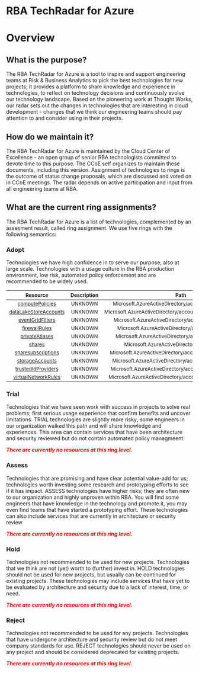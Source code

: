 
RBA TechRadar for Azure
=======================

# Overview

## What is the purpose?


The RBA TechRadar for Azure is a tool to inspire and support engineering teams at Risk & Business Analytics to pick the best technologies for new projects; it provides a platform to share knowledge and experience in technologies, to reflect on technology decisions and continuously evolve our technology landscape.  Based on the pioneering work at Thought Works, our radar sets out the changes in technologies that are interesting in cloud development - changes that we think our engineering teams should pay attention to and consider using in their projects.
## How do we maintain it?


The RBA TechRadar for Azure is maintained by the Cloud Center of Excellence - an open group of senior RBA technologists committed to devote time to this purpose.  The CCoE self organizes to maintain these documents, including this version.  Assignment of technologies to rings is the outcome of status change proposals, which are discussed and voted on in CCoE meetings.  The radar depends on active participation and input from all engineering teams at RBA.
## What are the current ring assignments?


The RBA TechRadar for Azure is a list of technologies, complemented by an assesment result, called ring assignment.  We use five rings with the following semantics:
### Adopt


Technologies we have high confidence in to serve our purpose, also at large scale.  Technologies with a usage culture in the RBA production environment, low risk, automated policy enforcement and are recommended to be widely used.  

|<sub>Resource</sub>|<sub>Description</sub>|<sub>Path</sub>|<sub>Status</sub>|
| :---: | :---: | :---: | :---: |
|<sub>[computePolicies](https://github.com/openrba/python-azure-techradar/tree/master/Microsoft.AzureActiveDirectory/accounts/computePolicies)</sub>|<sub>UNKNOWN</sub>|<sub>Microsoft.AzureActiveDirectory/accounts/computePolicies</sub>|<sub>ADOPT</sub>|
|<sub>[dataLakeStoreAccounts](https://github.com/openrba/python-azure-techradar/tree/master/Microsoft.AzureActiveDirectory/accounts/dataLakeStoreAccounts)</sub>|<sub>UNKNOWN</sub>|<sub>Microsoft.AzureActiveDirectory/accounts/dataLakeStoreAccounts</sub>|<sub>ADOPT</sub>|
|<sub>[eventGridFilters](https://github.com/openrba/python-azure-techradar/tree/master/Microsoft.AzureActiveDirectory/accounts/eventGridFilters)</sub>|<sub>UNKNOWN</sub>|<sub>Microsoft.AzureActiveDirectory/accounts/eventGridFilters</sub>|<sub>ADOPT</sub>|
|<sub>[firewallRules](https://github.com/openrba/python-azure-techradar/tree/master/Microsoft.AzureActiveDirectory/accounts/firewallRules)</sub>|<sub>UNKNOWN</sub>|<sub>Microsoft.AzureActiveDirectory/accounts/firewallRules</sub>|<sub>ADOPT</sub>|
|<sub>[privateAtlases](https://github.com/openrba/python-azure-techradar/tree/master/Microsoft.AzureActiveDirectory/accounts/privateAtlases)</sub>|<sub>UNKNOWN</sub>|<sub>Microsoft.AzureActiveDirectory/accounts/privateAtlases</sub>|<sub>ADOPT</sub>|
|<sub>[shares](https://github.com/openrba/python-azure-techradar/tree/master/Microsoft.AzureActiveDirectory/accounts/shares)</sub>|<sub>UNKNOWN</sub>|<sub>Microsoft.AzureActiveDirectory/accounts/shares</sub>|<sub>ADOPT</sub>|
|<sub>[sharesubscriptions](https://github.com/openrba/python-azure-techradar/tree/master/Microsoft.AzureActiveDirectory/accounts/sharesubscriptions)</sub>|<sub>UNKNOWN</sub>|<sub>Microsoft.AzureActiveDirectory/accounts/sharesubscriptions</sub>|<sub>ADOPT</sub>|
|<sub>[storageAccounts](https://github.com/openrba/python-azure-techradar/tree/master/Microsoft.AzureActiveDirectory/accounts/storageAccounts)</sub>|<sub>UNKNOWN</sub>|<sub>Microsoft.AzureActiveDirectory/accounts/storageAccounts</sub>|<sub>ADOPT</sub>|
|<sub>[trustedIdProviders](https://github.com/openrba/python-azure-techradar/tree/master/Microsoft.AzureActiveDirectory/accounts/trustedIdProviders)</sub>|<sub>UNKNOWN</sub>|<sub>Microsoft.AzureActiveDirectory/accounts/trustedIdProviders</sub>|<sub>ADOPT</sub>|
|<sub>[virtualNetworkRules](https://github.com/openrba/python-azure-techradar/tree/master/Microsoft.AzureActiveDirectory/accounts/virtualNetworkRules)</sub>|<sub>UNKNOWN</sub>|<sub>Microsoft.AzureActiveDirectory/accounts/virtualNetworkRules</sub>|<sub>ADOPT</sub>|

### Trial


Technologies that we have seen work with success in projects to solve real problems;  first serious usage experience that confirm benefits and uncover limitations.  TRIAL technologies are slightly more risky; some engineers in our organization walked this path and will share knowledge and experiences.  This area can contain services that have been architecture and security reviewed but do not contain automated policy managmeent.  
  
***<font color="red"> There are currently no resources at this ring level. </font>***
### Assess


Technologies that are promising and have clear potential value-add for us; technologies worth investing some research and prototyping efforts to see if it has impact.  ASSESS technologies have higher risks;  they are often new to our organization and highly unproven within RBA.  You will find some engineers that have knowledge in the technology and promote it, you may even find teams that have started a prototyping effort.  These technologies can also include services that are currently in architecture or security review.  
  
***<font color="red"> There are currently no resources at this ring level. </font>***
### Hold


Technologies not recommended to be used for new projects. Technologies that we think are not (yet) worth to (further) invest in.  HOLD technologies should not be used for new projects, but usually can be continued for existing projects.  These technologies may include services that have yet to be evaluated by architecture and security due to a lack of interest, time, or need.  
  
***<font color="red"> There are currently no resources at this ring level. </font>***
### Reject


Technologies not recommended to be used for any projects. Technologies that have undergone architecture and security review but do not meet company standards for use.  REJECT technologies should never be used on any project and should be considered deprecated for existing projects.  
  
***<font color="red"> There are currently no resources at this ring level. </font>***